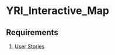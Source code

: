 # YRI_Interactive_Map

## Requirements 
1. [User Stories](https://docs.google.com/spreadsheets/d/1xXLJD3mS312pKeaHnxZ6ijXaoDRutSixhE-_mDEbuGE/edit?usp=sharing)
